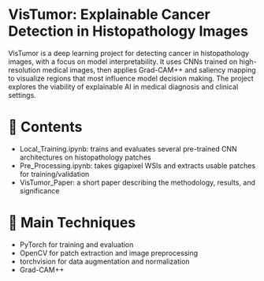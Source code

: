 # VisTumor: Explainable Cancer Detection in Histopathology Images
VisTumor is a deep learning project for detecting cancer in histopathology images, with a focus on model interpretability. It uses CNNs trained on high-resolution medical images, then applies Grad-CAM++ and saliency mapping to visualize regions that most influence model decision making. The project explores the viability of explainable AI in medical diagnosis and clinical settings.

# 📁 Contents
* Local_Training.ipynb: trains and evaluates several pre-trained CNN architectures on histopathology patches
* Pre_Processing.ipynb: takes gigapixel WSIs and extracts usable patches for training/validation
* VisTumor_Paper: a short paper describing the methodology, results, and significance

# 🧠 Main Techniques
* PyTorch for training and evaluation
* OpenCV for patch extraction and image preprocessing
* torchvision for data augmentation and normalization
* Grad-CAM++

